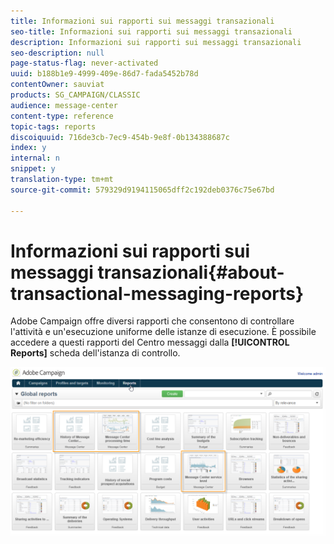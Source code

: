```yaml
---
title: Informazioni sui rapporti sui messaggi transazionali
seo-title: Informazioni sui rapporti sui messaggi transazionali
description: Informazioni sui rapporti sui messaggi transazionali
seo-description: null
page-status-flag: never-activated
uuid: b188b1e9-4999-409e-86d7-fada5452b78d
contentOwner: sauviat
products: SG_CAMPAIGN/CLASSIC
audience: message-center
content-type: reference
topic-tags: reports
discoiquuid: 716de3cb-7ec9-454b-9e8f-0b134388687c
index: y
internal: n
snippet: y
translation-type: tm+mt
source-git-commit: 579329d9194115065dff2c192deb0376c75e67bd

---
```



# Informazioni sui rapporti sui messaggi transazionali{#about-transactional-messaging-reports}

Adobe Campaign offre diversi rapporti che consentono di controllare l&#39;attività e un&#39;esecuzione uniforme delle istanze di esecuzione. È possibile accedere a questi rapporti del Centro messaggi dalla **[!UICONTROL Reports]** scheda dell&#39;istanza di controllo.

![](assets/messagecenter_reporting_002.png)

